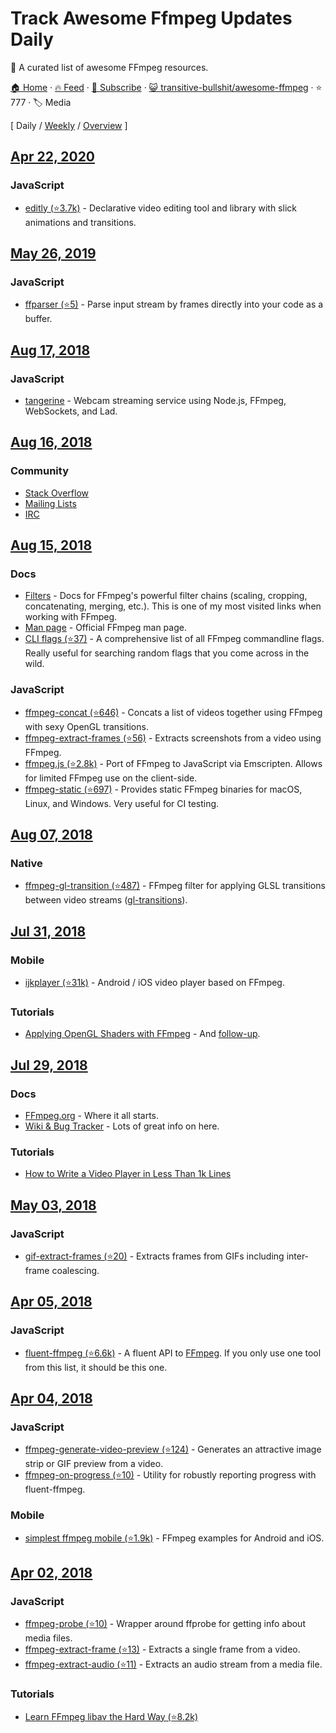 # Track Awesome Ffmpeg Updates Daily

👻 A curated list of awesome FFmpeg resources.

[🏠 Home](/README.md) · [🔥 Feed](https://test.trackawesomelist.com/transitive-bullshit/awesome-ffmpeg/feed.xml) · [📮 Subscribe](https://trackawesomelist.us17.list-manage.com/subscribe?u=d2f0117aa829c83a63ec63c2f&id=36a103854c) · [😺 transitive-bullshit/awesome-ffmpeg](https://github.com/transitive-bullshit/awesome-ffmpeg/blob/master/readme.md) · ⭐ 777 · 🏷️ Media

[ Daily / [Weekly](/content/transitive-bullshit/awesome-ffmpeg/week/README.md) / [Overview](/content/transitive-bullshit/awesome-ffmpeg/readme/README.md) ]



## [Apr 22, 2020](/content/2020/04/22/README.md)

### JavaScript

*   [editly (⭐3.7k)](https://github.com/mifi/editly) - Declarative video editing tool and library with slick animations and transitions.

## [May 26, 2019](/content/2019/05/26/README.md)

### JavaScript

*   [ffparser (⭐5)](https://github.com/NiKlimenko/FFParser) - Parse input stream by frames directly into your code as a buffer.

## [Aug 17, 2018](/content/2018/08/17/README.md)

### JavaScript

*   [tangerine](https://github.com/niftylettuce/tangerine) - Webcam streaming service using Node.js, FFmpeg, WebSockets, and Lad.

## [Aug 16, 2018](/content/2018/08/16/README.md)

### Community

*   [Stack Overflow](https://superuser.com/questions/tagged/ffmpeg)
*   [Mailing Lists](https://www.ffmpeg.org/contact.html#MailingLists)
*   [IRC](https://www.ffmpeg.org/contact.html#IRCChannels)

## [Aug 15, 2018](/content/2018/08/15/README.md)

### Docs

*   [Filters](https://ffmpeg.org/ffmpeg-filters.html) - Docs for FFmpeg's powerful filter chains (scaling, cropping, concatenating, merging, etc.). This is one of my most visited links when working with FFmpeg.
*   [Man page](https://man.cx/ffmpeg) - Official FFmpeg man page.
*   [CLI flags (⭐37)](https://github.com/transitive-bullshit/ffmpeg-cli-flags/blob/master/readme.md) - A comprehensive list of all FFmpeg commandline flags. Really useful for searching random flags that you come across in the wild.

### JavaScript

*   [ffmpeg-concat (⭐646)](https://github.com/transitive-bullshit/ffmpeg-concat) - Concats a list of videos together using FFmpeg with sexy OpenGL transitions.
*   [ffmpeg-extract-frames (⭐56)](https://github.com/transitive-bullshit/ffmpeg-extract-frames) - Extracts screenshots from a video using FFmpeg.
*   [ffmpeg.js (⭐2.8k)](https://github.com/Kagami/ffmpeg.js) - Port of FFmpeg to JavaScript via Emscripten. Allows for limited FFmpeg use on the client-side.
*   [ffmpeg-static (⭐697)](https://github.com/eugeneware/ffmpeg-static) - Provides static FFmpeg binaries for macOS, Linux, and Windows. Very useful for CI testing.

## [Aug 07, 2018](/content/2018/08/07/README.md)

### Native

*   [ffmpeg-gl-transition (⭐487)](https://github.com/transitive-bullshit/ffmpeg-gl-transition) - FFmpeg filter for applying GLSL transitions between video streams ([gl-transitions](https://gl-transitions.com/)).

## [Jul 31, 2018](/content/2018/07/31/README.md)

### Mobile

*   [ijkplayer (⭐31k)](https://github.com/Bilibili/ijkplayer) - Android / iOS video player based on FFmpeg.

### Tutorials

*   [Applying OpenGL Shaders with FFmpeg](https://nervous.io/ffmpeg/opengl/2017/01/31/ffmpeg-opengl) - And [follow-up](https://nervous.io/ffmpeg/opengl/2017/05/15/ffmpeg-pbo-yuv).

## [Jul 29, 2018](/content/2018/07/29/README.md)

### Docs

*   [FFmpeg.org](http://ffmpeg.org) - Where it all starts.
*   [Wiki & Bug Tracker](https://trac.ffmpeg.org) - Lots of great info on here.

### Tutorials

*   [How to Write a Video Player in Less Than 1k Lines](http://dranger.com/ffmpeg)

## [May 03, 2018](/content/2018/05/03/README.md)

### JavaScript

*   [gif-extract-frames (⭐20)](https://github.com/transitive-bullshit/gif-extract-frames) - Extracts frames from GIFs including inter-frame coalescing.

## [Apr 05, 2018](/content/2018/04/05/README.md)

### JavaScript

*   [fluent-ffmpeg (⭐6.6k)](https://github.com/fluent-ffmpeg/node-fluent-ffmpeg) - A fluent API to [FFmpeg](http://www.ffmpeg.org). If you only use one tool from this list, it should be this one.

## [Apr 04, 2018](/content/2018/04/04/README.md)

### JavaScript

*   [ffmpeg-generate-video-preview (⭐124)](https://github.com/transitive-bullshit/ffmpeg-generate-video-preview) - Generates an attractive image strip or GIF preview from a video.
*   [ffmpeg-on-progress (⭐10)](https://github.com/transitive-bullshit/ffmpeg-on-progress) - Utility for robustly reporting progress with fluent-ffmpeg.

### Mobile

*   [simplest ffmpeg mobile (⭐1.9k)](https://github.com/leixiaohua1020/simplest_ffmpeg_mobile) - FFmpeg examples for Android and iOS.

## [Apr 02, 2018](/content/2018/04/02/README.md)

### JavaScript

*   [ffmpeg-probe (⭐10)](https://github.com/transitive-bullshit/ffmpeg-probe) - Wrapper around ffprobe for getting info about media files.
*   [ffmpeg-extract-frame (⭐13)](https://github.com/transitive-bullshit/ffmpeg-extract-frame) - Extracts a single frame from a video.
*   [ffmpeg-extract-audio (⭐11)](https://github.com/transitive-bullshit/ffmpeg-extract-audio) - Extracts an audio stream from a media file.

### Tutorials

*   [Learn FFmpeg libav the Hard Way (⭐8.2k)](https://github.com/leandromoreira/ffmpeg-libav-tutorial)